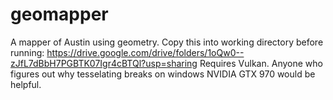 # geomapper
A mapper of Austin using geometry. Copy this into working directory before running: https://drive.google.com/drive/folders/1oQw0--zJfL7dBbH7PGBTK07Igr4cBTQl?usp=sharing
Requires Vulkan.
Anyone who figures out why tesselating breaks on windows NVIDIA GTX 970 would be helpful.
